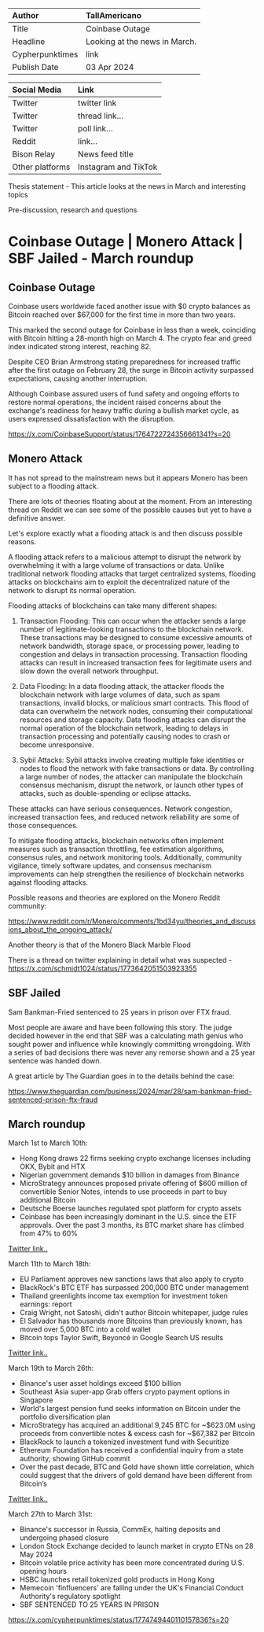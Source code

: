 | Author | TallAmericano |
| :---- | :---- |
| Title | Coinbase Outage | Monero Attack | SBF Jailed - March roundup |
| Headline  | Looking at the news in March. |
| Cypherpunktimes | link |
| Publish Date | 03 Apr 2024 |

| Social Media | Link |
| :---- | :---- |
| Twitter | twitter link |
| Twitter | thread link… |
| Twitter | poll link… |
| Reddit  | link… |
| Bison Relay | News feed title |
| Other platforms | Instagram and TikTok |

Thesis statement - This article looks at the news in March and interesting topics

Pre-discussion, research and questions

# Coinbase Outage | Monero Attack | SBF Jailed - March roundup

## Coinbase Outage

Coinbase users worldwide faced another issue with $0 crypto balances as Bitcoin reached over $67,000 for the first time in more than two years. 

This marked the second outage for Coinbase in less than a week, coinciding with Bitcoin hitting a 28-month high on March 4. The crypto fear and greed index indicated strong interest, reaching 82. 

Despite CEO Brian Armstrong stating preparedness for increased traffic after the first outage on February 28, the surge in Bitcoin activity surpassed expectations, causing another interruption. 

Although Coinbase assured users of fund safety and ongoing efforts to restore normal operations, the incident raised concerns about the exchange's readiness for heavy traffic during a bullish market cycle, as users expressed dissatisfaction with the disruption. 

https://x.com/CoinbaseSupport/status/1764722724356661341?s=20 

## Monero Attack

It has not spread to the mainstream news but it appears Monero has been subject to a flooding attack.

There are lots of theories floating about at the moment. From an interesting thread on Reddit we can see some of the possible causes but yet to have a definitive answer.

Let's explore exactly what a flooding attack is and then discuss possible reasons.

A flooding attack refers to a malicious attempt to disrupt the network by overwhelming it with a large volume of transactions or data. Unlike traditional network flooding attacks that target centralized systems, flooding attacks on blockchains aim to exploit the decentralized nature of the network to disrupt its normal operation.

Flooding attacks of blockchains can take many different shapes:

1. Transaction Flooding: This can occur when the attacker sends a large number of legitimate-looking transactions to the blockchain network. These transactions may be designed to consume excessive amounts of network bandwidth, storage space, or processing power, leading to congestion and delays in transaction processing. Transaction flooding attacks can result in increased transaction fees for legitimate users and slow down the overall network throughput.

2. Data Flooding: In a data flooding attack, the attacker floods the blockchain network with large volumes of data, such as spam transactions, invalid blocks, or malicious smart contracts. This flood of data can overwhelm the network nodes, consuming their computational resources and storage capacity. Data flooding attacks can disrupt the normal operation of the blockchain network, leading to delays in transaction processing and potentially causing nodes to crash or become unresponsive.

3. Sybil Attacks: Sybil attacks involve creating multiple fake identities or nodes to flood the network with fake transactions or data. By controlling a large number of nodes, the attacker can manipulate the blockchain consensus mechanism, disrupt the network, or launch other types of attacks, such as double-spending or eclipse attacks.

These attacks can have serious consequences. Network congestion, increased transaction fees, and reduced network reliability are some of those consequences.

To mitigate flooding attacks, blockchain networks often implement measures such as transaction throttling, fee estimation algorithms, consensus rules, and network monitoring tools. Additionally, community vigilance, timely software updates, and consensus mechanism improvements can help strengthen the resilience of blockchain networks against flooding attacks.

Possible reasons and theories are explored on the Monero Reddit community:

https://www.reddit.com/r/Monero/comments/1bd34yu/theories_and_discussions_about_the_ongoing_attack/

Another theory is that of the Monero Black Marble Flood

There is a thread on twitter explaining in detail what was suspected - https://x.com/schmidt1024/status/1773642051503923355

## SBF Jailed

Sam Bankman-Fried sentenced to 25 years in prison over FTX fraud.

Most people are aware and have been following this story. The judge decided however in the end that SBF was a calculating math genius who sought power and influence while knowingly committing wrongdoing. With a series of bad decisions there was never any remorse shown and a 25 year sentence was handed down. 

A great article by The Guardian goes in to the details behind the case:

https://www.theguardian.com/business/2024/mar/28/sam-bankman-fried-sentenced-prison-ftx-fraud 

## March roundup

March 1st to March 10th:

- Hong Kong draws 22 firms seeking crypto exchange licenses including OKX, Bybit and HTX
- Nigerian government demands $10 billion in damages from Binance
- MicroStrategy announces proposed private offering of $600 million of convertible Senior Notes, intends to use proceeds in part to buy additional Bitcoin
- Deutsche Boerse launches regulated spot platform for crypto assets
- Coinbase has been increasingly dominant in the U.S. since the ETF approvals. Over the past 3 months, its BTC market share has climbed from 47% to 60%

[Twitter link..](https://x.com/cypherpunktimes/status/1766920683517255979?s=20)

March 11th to March 18th:

- EU Parliament approves new sanctions laws that also apply to crypto
- BlackRock's BTC ETF has surpassed 200,000 BTC under management
- Thailand greenlights income tax exemption for investment token earnings: report
- Craig Wright, not Satoshi, didn't author Bitcoin whitepaper, judge rules
- El Salvador has thousands more Bitcoins than previously known, has moved over 5,000 BTC into a cold wallet
- Bitcoin tops Taylor Swift, Beyoncé in Google Search US results

[Twitter link..](https://x.com/cypherpunktimes/status/1769384690488598699?s=20)

March 19th to March 26th:

- Binance's user asset holdings exceed $100 billion
- Southeast Asia super-app Grab offers crypto payment options in Singapore
- World's largest pension fund seeks information on Bitcoin under the portfolio diversification plan
- MicroStrategy has acquired an additional 9,245 BTC for ~$623.0M using proceeds from convertible notes & excess cash for ~$67,382 per Bitcoin
- BlackRock to launch a tokenized investment fund with Securitize
- Ethereum Foundation has received a confidential inquiry from a state authority, showing GitHub commit
- Over the past decade, BTC and Gold have shown little correlation, which could suggest that the drivers of gold demand have been different from Bitcoin’s

[Twitter link..](https://x.com/cypherpunktimes/status/1771876147766100150?s=20)

March 27th to March 31st:

- Binance's successor in Russia, CommEx, halting deposits and undergoing phased closure
- London Stock Exchange decided to launch market in crypto ETNs on 28 May 2024
- Bitcoin volatile price activity has been more concentrated during U.S. opening hours
- HSBC launches retail tokenized gold products in Hong Kong
- Memecoin 'finfluencers' are falling under the UK's Financial Conduct Authority's regulatory spotlight
- SBF SENTENCED TO 25 YEARS IN PRISON

https://x.com/cypherpunktimes/status/1774749440110157836?s=20

